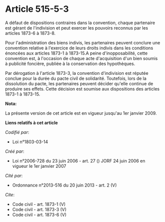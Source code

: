 # Article 515-5-3

A défaut de dispositions contraires dans la convention, chaque partenaire est gérant de l'indivision et peut exercer les
pouvoirs reconnus par les articles 1873-6 à 1873-8. 

Pour l'administration des biens indivis, les partenaires peuvent conclure une convention relative à l'exercice de leurs
droits indivis dans les conditions énoncées aux articles 1873-1 à 1873-15.A peine d'inopposabilité, cette convention est, à
l'occasion de chaque acte d'acquisition d'un bien soumis à publicité foncière, publiée à la conservation des hypothèques. 

Par dérogation à l'article 1873-3, la convention d'indivision est réputée conclue pour la durée du pacte civil de solidarité.
Toutefois, lors de la dissolution du pacte, les partenaires peuvent décider qu'elle continue de produire ses effets. Cette
décision est soumise aux dispositions des articles 1873-1 à 1873-15.

**Nota:**

La présente version de cet article est en vigueur jusqu'au 1er janvier 2009.

**Liens relatifs à cet article**

_Codifié par_:

  - Loi n°1803-03-14

_Créé par_:

  - Loi n°2006-728 du 23 juin 2006 - art. 27 () JORF 24 juin 2006 en vigueur le 1er janvier 2007

_Cité par_:

  - Ordonnance n°2013-516 du 20 juin 2013 - art. 2 (V)

_Cite_:

  - Code civil - art. 1873-1 (V)
  - Code civil - art. 1873-3 (V)
  - Code civil - art. 1873-6 (V)
